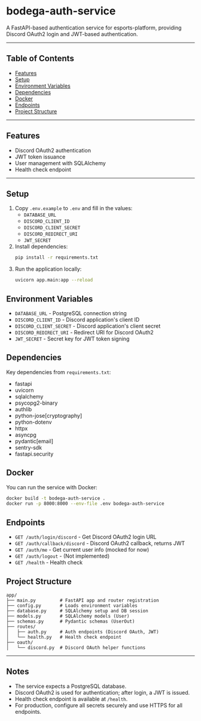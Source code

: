 # bodega-auth-service

A FastAPI-based authentication service for esports-platform, providing Discord OAuth2 login and JWT-based authentication.

---

## Table of Contents
- [Features](#features)
- [Setup](#setup)
- [Environment Variables](#environment-variables)
- [Dependencies](#dependencies)
- [Docker](#docker)
- [Endpoints](#endpoints)
- [Project Structure](#project-structure)

---

## Features
- Discord OAuth2 authentication
- JWT token issuance
- User management with SQLAlchemy
- Health check endpoint

---

## Setup
1. Copy `.env.example` to `.env` and fill in the values:
    - `DATABASE_URL`
    - `DISCORD_CLIENT_ID`
    - `DISCORD_CLIENT_SECRET`
    - `DISCORD_REDIRECT_URI`
    - `JWT_SECRET`
2. Install dependencies:
    ```bash
    pip install -r requirements.txt
    ```
3. Run the application locally:
    ```bash
    uvicorn app.main:app --reload
    ```

## Environment Variables
- `DATABASE_URL` - PostgreSQL connection string
- `DISCORD_CLIENT_ID` - Discord application's client ID
- `DISCORD_CLIENT_SECRET` - Discord application's client secret
- `DISCORD_REDIRECT_URI` - Redirect URI for Discord OAuth2
- `JWT_SECRET` - Secret key for JWT token signing

## Dependencies
Key dependencies from `requirements.txt`:
- fastapi
- uvicorn
- sqlalchemy
- psycopg2-binary
- authlib
- python-jose[cryptography]
- python-dotenv
- httpx
- asyncpg
- pydantic[email]
- sentry-sdk
- fastapi.security

## Docker
You can run the service with Docker:
```bash
docker build -t bodega-auth-service .
docker run -p 8000:8000 --env-file .env bodega-auth-service
```

## Endpoints
- `GET /auth/login/discord` - Get Discord OAuth2 login URL
- `GET /auth/callback/discord` - Discord OAuth2 callback, returns JWT
- `GET /auth/me` - Get current user info (mocked for now)
- `GET /auth/logout` - (Not implemented)
- `GET /health` - Health check

## Project Structure
```
app/
├── main.py         # FastAPI app and router registration
├── config.py       # Loads environment variables
├── database.py     # SQLAlchemy setup and DB session
├── models.py       # SQLAlchemy models (User)
├── schemas.py      # Pydantic schemas (UserOut)
├── routes/
│   ├── auth.py     # Auth endpoints (Discord OAuth, JWT)
│   └── health.py   # Health check endpoint
├── oauth/
│   └── discord.py  # Discord OAuth helper functions
```

---

## Notes
- The service expects a PostgreSQL database.
- Discord OAuth2 is used for authentication; after login, a JWT is issued.
- Health check endpoint is available at `/health`.
- For production, configure all secrets securely and use HTTPS for all endpoints.
